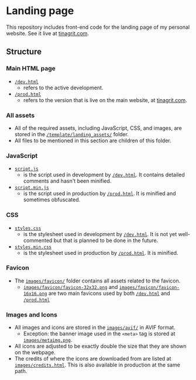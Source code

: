 # Landing page
This repository includes front-end code for the landing page of my personal website. See it live at [tinagrit.com](https://tinagrit.com).

## Structure

### Main HTML page
- [`/dev.html`](/dev.html)
  - refers to the active development.
- [`/prod.html`](/prod.html)
  - refers to the version that is live on the main website, at [tinagrit.com](https://tinagrit.com).

### All assets
- All of the required assets, including JavaScript, CSS, and images, are stored in the [`/template/landing_assets/`](/template/landing_assets/) folder.
- All files to be mentioned in this section are children of this folder.

### JavaScript
- [`script.js`](/template/landing_assets/script.js)
  - is the script used in development by [`/dev.html`](/dev.html). It contains detailed comments and hasn't been minified.
- [`script.min.js`](/template/landing_assets/script.min.js)
  - is the script used in production by [`/prod.html`](/prod.html). It is minified and sometimes obfuscated.

### CSS
- [`styles.css`](/template/landing_assets/styles.css)
  - is the stylesheet used in development by [`/dev.html`](/dev.html). It is not yet well-commented but that is planned to be done in the future.
- [`styles.min.css`](/template/landing_assets/styles.min.css)
  - is the stylesheet used in production by [`/prod.html`](/prod.html). It is minified.

### Favicon
- The [`images/favicon/`](/template/landing_assets/images/favicon/) folder contains all assets related to the favicon.
  - [`images/favicon/favicon-32x32.png`](/template/landing_assets/images/favicon/favicon-32x32.png) and [`images/favicon/favicon-16x16.png`](/template/landing_assets/images/favicon/favicon-16x16.png) are two main favicons used by both [`/dev.html`](/dev.html) and [`/prod.html`](/prod.html)

### Images and Icons
- All images and icons are stored in the [`images/avif/`](/template/landing_assets/images/avif/) in AVIF format.
  - Exception: the banner image used in the `<meta>` tag is stored at [`images/metaimg.png`](/template/landing_assets/images/metaimg.png).
- All icons are adjusted to be exactly double the size that they are shown on the webpage.
- The credits of where the icons are downloaded from are listed at [`images/credits.html`](/template/landing_assets/images/credits.html). This is also available in production at the same path.